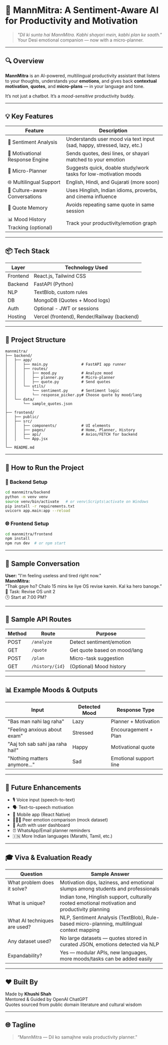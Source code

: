 # 🌸 MannMitra: A Sentiment-Aware AI for Productivity and Motivation

> _"Dil ki sunta hai MannMitra. Kabhi shayari mein, kabhi plan ke saath."_  
> Your Desi emotional companion — now with a micro-planner.

---

## 🔍 Overview

**MannMitra** is an AI-powered, multilingual productivity assistant that listens to your thoughts, understands your **emotions**, and gives back **contextual motivation**, **quotes**, and **micro-plans** — in your language and tone.

It’s not just a chatbot. It’s a _mood-sensitive_ productivity buddy.

---

## 💡 Key Features

| Feature                            | Description                                                                 |
|------------------------------------|-----------------------------------------------------------------------------|
| 🧠 Sentiment Analysis              | Understands user mood via text input (sad, happy, stressed, lazy, etc.)    |
| 💬 Motivational Response Engine    | Sends quotes, desi lines, or shayari matched to your emotion               |
| 📆 Micro-Planner                   | Suggests quick, doable study/work tasks for low-motivation moods           |
| 🌐 Multilingual Support            | English, Hindi, and Gujarati (more soon)                                   |
| 🧠 Culture-aware Conversations     | Uses Hinglish, Indian idioms, proverbs, and cinema influence               |
| 🧾 Quote Memory                    | Avoids repeating same quote in same session                                |
| 📊 Mood History Tracking (optional)| Track your productivity/emotion graph                                      |

---

## 📦 Tech Stack

| Layer     | Technology Used             |
|-----------|-----------------------------|
| Frontend  | React.js, Tailwind CSS       |
| Backend   | FastAPI (Python)             |
| NLP       | TextBlob, custom rules       |
| DB        | MongoDB (Quotes + Mood logs) |
| Auth      | Optional - JWT or sessions   |
| Hosting   | Vercel (frontend), Render/Railway (backend) |

---

## 📁 Project Structure

```
mannmitra/
├── backend/
│   ├── app/
│   │   ├── main.py               # FastAPI app runner
│   │   ├── routes/
│   │   │   ├── mood.py           # Analyze mood
│   │   │   ├── planner.py        # Micro-planner
│   │   │   ├── quote.py          # Send quotes
│   │   └── utils/
│   │       └── sentiment.py      # Sentiment logic
│   │       └── response_picker.py# Choose quote by mood/lang
│   └── data/
│       └── sample_quotes.json
│
├── frontend/
│   ├── public/
│   ├── src/
│   │   ├── components/           # UI elements
│   │   ├── pages/                # Home, Planner, History
│   │   ├── api/                  # Axios/FETCH for backend
│   │   └── App.jsx
│
└── README.md
```

---

## 🚀 How to Run the Project

### 🔧 Backend Setup

```bash
cd mannmitra/backend
python -m venv venv
source venv/bin/activate   # or venv\Scripts\activate on Windows
pip install -r requirements.txt
uvicorn app.main:app --reload
```

### 🌐 Frontend Setup

```bash
cd mannmitra/frontend
npm install
npm run dev  # or npm start
```

---

## 🧠 Sample Conversation

**User:** "I'm feeling useless and tired right now."  
**MannMitra:**  
“Thak gaye ho? Chalo 15 mins ke liye OS revise karein. Kal ka hero banoge.”  
📝 Task: Revise OS unit 2  
🕒 Start at 7:00 PM?

---

## 🧪 Sample API Routes

| Method | Route             | Purpose                        |
|--------|-------------------|--------------------------------|
| POST   | `/analyze`        | Detect sentiment/emotion       |
| GET    | `/quote`          | Get quote based on mood/lang   |
| POST   | `/plan`           | Micro-task suggestion          |
| GET    | `/history/{id}`   | (Optional) Mood history        |

---

## 📊 Example Moods & Outputs

| Input                                 | Detected Mood | Response Type             |
|--------------------------------------|---------------|---------------------------|
| "Bas man nahi lag raha"              | Lazy          | Planner + Motivation      |
| "Feeling anxious about exam"         | Stressed      | Encouragement + Plan      |
| "Aaj toh sab sahi jaa raha hai!"     | Happy         | Motivational quote        |
| "Nothing matters anymore..."         | Sad           | Emotional support line    |

---

## 🔮 Future Enhancements

- 🎙️ Voice input (speech-to-text)
- 🗣️ Text-to-speech motivation
- 📱 Mobile app (React Native)
- 👨‍👩‍👧 Peer emotion comparison (mock dataset)
- 🔐 Auth with user dashboard
- ⏰ WhatsApp/Email planner reminders
- 🇮🇳 More Indian languages (Marathi, Tamil, etc.)

---

## 🎓 Viva & Evaluation Ready

| Question                     | Sample Answer                                                                                     |
|-----------------------------|----------------------------------------------------------------------------------------------------|
| What problem does it solve? | Motivation dips, laziness, and emotional slumps among students and professionals                  |
| What is unique?             | Indian tone, Hinglish support, culturally rooted emotional motivation and productivity planning    |
| What AI techniques are used?| NLP, Sentiment Analysis (TextBlob), Rule-based micro-planning, multilingual context mapping       |
| Any dataset used?           | No large datasets — quotes stored in curated JSON, emotions detected via NLP                     |
| Expandability?              | Yes — modular APIs, new languages, more moods/tasks can be added easily                           |

---

## ❤️ Built By

Made by **Khushi Shah**  
Mentored & Guided by OpenAI ChatGPT  
Quotes sourced from public domain literature and cultural wisdom  

---

## 🌐 Tagline

> “MannMitra — Dil ko samajhne wala productivity planner.”